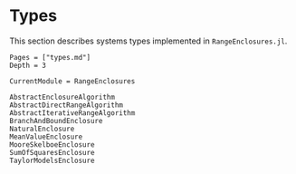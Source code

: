 # Types

This section describes systems types implemented in `RangeEnclosures.jl`.

```@contents
Pages = ["types.md"]
Depth = 3
```

```@meta
CurrentModule = RangeEnclosures
```

```@docs
AbstractEnclosureAlgorithm
AbstractDirectRangeAlgorithm
AbstractIterativeRangeAlgorithm
BranchAndBoundEnclosure
NaturalEnclosure
MeanValueEnclosure
MooreSkelboeEnclosure
SumOfSquaresEnclosure
TaylorModelsEnclosure
```